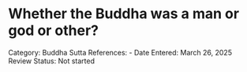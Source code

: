 # Whether the Buddha was a man or god or other?

Category: Buddha
Sutta References: -
Date Entered: March 26, 2025
Review Status: Not started